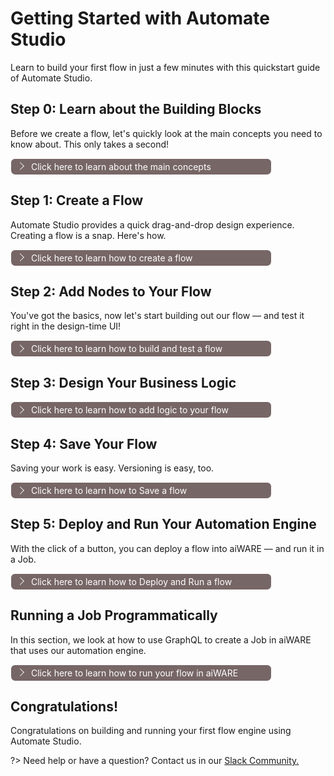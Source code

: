 # Getting Started with Automate Studio

Learn to build your first flow in just a few minutes with this quickstart guide of Automate Studio.

## Step 0: Learn about the Building Blocks

Before we create a flow, let's quickly look at the main concepts you need to know about. This only takes a second!

<div class="collapse-accordion"><ul><li>
                <input type="checkbox" id="list-item-1">
                <label for="list-item-1"><span class="expandText">Click here to learn about the main concepts</span><span class="collpaseText">Click here to close this section.</span></label>
                <ul>
                    <li>

The 4 main concepts you need to know about are:

1. **Nodes:** These are the shapes in the editor that represent discrete steps in your flow.
2. **Wires:** These are the lines that connect the nodes together.
3. **Flow:** This is an overall term for the "graph" (or node-and-wire model) that you define by dropping and connecting your nodes on the canvas.
4. **Message:** The `msg` variable is the highest level variable that is sent from one node to another at flow runtime.
5. **Flow Engines:** After a Flow is built, it can be built, deployed, and run as an Engine in aiWARE. This is a more advanced topic, we will get to it at a later point!

> **Tip:** Hover your cursor over a node in the node palette, on the left, to learn what a given type of node does.

*TODO: REPLACE IMAGE*

![node-hover](automate-0-studioNodeHover.png)

### Nodes Are Easy to Work With

&#9642; To put a node in your graph, just drag any node from the node palette to the canvas, and let go of the mouse.

&#9642; Single-click a node on the canvas to select it. When it is selected, hit the Delete or Backspace key on your keyboard to delete it. 

&#9642; Click and drag from the _output_ endpoint on the right side of a node, to the _input_ endpoint on the left side of a second node, to connect two nodes with a wire.

&#9642; Use Ctrl-Z to Undo any action.

</li>                  
</ul>
</li>          
</ul>
</div>

## Step 1: Create a Flow

Automate Studio provides a quick drag-and-drop design experience. Creating a flow is a snap. Here's how.

<div class="collapse-accordion"><ul><li>
                <input type="checkbox" id="list-item-2">
                <label for="list-item-2"><span class="expandText">Click here to learn how to create a flow</span><span class="collpaseText">Click here to close this section.</span></label>
                <ul>
                    <li>
                    
If you haven't already done so, [create your free account](https://www.veritone.com/onboarding/#/signUp?type=automate&lead_source_detail=docs.veritone.com%2Fautomate-studio%2Fgetting-started).

1\. Navigate to [automate.veritone.com](automate.veritone.com). In the upper right corner of that page, click the Create New Flow button. After a few seconds, the **Automate Studio Editor** design-time environment will open.

*TODO: REPLACE IMAGE*

![CreateNewFlowpage](Automate-1.png)

</li>                  
</ul>
</li>          
</ul>
</div>

## Step 2: Add Nodes to Your Flow

You've got the basics, now let's start building out our flow &mdash; and test it right in the design-time UI!

<div class="collapse-accordion"><ul><li>
                <input type="checkbox" id="list-item-3">
                <label for="list-item-3"><span class="expandText">Click here to learn how to build and test a flow</span><span class="collpaseText">Click here to close this section.</span></label>
                <ul>
                    <li>
                    
In this super-simple example, we'll create a 3-node flow that displays your user information. 

1\. From the node palette on the left, drag an **aiware in** node (visible under aiWARE IO) onto the canvas.

*TODO: FROM THIS POINT ON, I SUGGEST WE WALK THE USER THROUGH BUILDING A FLOW SIMILAR TO THE BASIC DEMO FLOWS. AIWARE-IN -> ENGINE -> EMAIL -> AIWARE OUT.*

2\. Also drag an **api** node (visible under aiWARE), and a **debug** node (from Common) onto the canvas. And click the _bug_ icon in the information pane, on the right, to enable the display of debug messages. Your canvas should look liker this:

![3 nodes](NodeDrop2.gif)

3\. Click and drag from the output of the first node to the input of the second node. When you let go of the mouse button, a wire will appear.

4\. Create a wire from the middle node to the **debug** node.

5\. Double-click on the middle node (the **aiWARE api** node). Notice that a detail pane opens, allowing you to edit the **api** node's contents.

6\. Delete the existing contents and Paste the following:

```graphql
query {
  me {
    name
    id
  }
}
```

> When your flow executes, this simple GraphQL query will retrieve your user info.

7\. Click the blue **DONE** button in the upper right part of the edit pane. The pane goes away.

Nice! Now your flow is ready to run.

### Test the Flow

Click once on the ballot-box square at the left edge of the first node (the node labelled "timestamp"). This runs the flow, from start to finish.

Look to see that your Debug pane (on the right) is showing details from the query. You should see something like this:

![debug message pane](Automate-debug.png)

#### What Just Happened

Automate Studio ran your flow and executed the `me` GraphQL query by submitting it to Veritone's GraphQL server.
The JSON results returned by the server got appended to your flow's `msg.payload` variable.
(Every flow has a global `msg` object that gets passed from node to node.)

</li>                  
</ul>
</li>          
</ul>
</div>

## Step 3: Design Your Business Logic

<div class="collapse-accordion"><ul><li>
                <input type="checkbox" id="list-item-3a">
                <label for="list-item-3a"><span class="expandText">Click here to learn how to add logic to your flow</span><span class="collpaseText">Click here to close this section.</span></label>
                <ul>
                    <li>
                    
Design your custom business logic to achieve the desired output. Drag and drop various node types as appropriate.
For example, you can click and drag a **function** node from the Function menu in the palette into the center of your workspace, edit its settings, and connect it to other nodes. (Double-click any node, at any time, to explore and/or edit its settings.)

?> **Tip:** Where is your data? Consider your data sources and how your logic in the flow connects one data silo to another.

### Getting Data Into Your Flow

The first node in your flow should be an **aiware-in** node. This will allow your flow to receive data POSTed to the flow's endpoint webhook via HTTP. (See Step 5 for an example of how to run a flow and push data to it.)

For test purposes, of course, you can use an Inject node to kick off your flow at design time; and this node can be wired into the flow in parallel to an aiware-in node, as shown below.

![Dual input nodes](Dual-inputs.png)

> **Note:** If you change a node's settings, be sure to click the **Done** button in the Edit pane to save your edits.

</li>                  
</ul>
</li>          
</ul>
</div>

## Step 4: Save Your Flow

Saving your work is easy. Versioning is easy, too.

<div class="collapse-accordion"><ul><li>
                <input type="checkbox" id="list-item-4">
                <label for="list-item-4"><span class="expandText">Click here to learn how to Save a flow</span><span class="collpaseText">Click here to close this section.</span></label>
                <ul>
                    <li>

Your flow will be auto-saved every few seconds. You don't have to do periodic saves to avoid losing work.

> Note that if a particular node in your flow diagram contains unsaved changes, it will appear with a small blue-filled circle above it. The circle disappears after an auto-save.

When you want to save a _particular version_ of your flow so you can find it and load it again later, use the **Save** button near the Menu icon in the upper left corner of the designer window.
Clicking **Save** causes the flow to be persisted as a numbered _Build_. A toast notification will appear at the bottom of the screen, saying that the Save was successful; then the designer will refresh.

To visit your flows at any time, use the **Menu** at the top left and select **My Flows**. A new window will open, containing a list of flows you have created.
Click the name of the flow to open that flow in the flow designer. Otherwise, click the gear icon at the far right edge of the row to open a list of Builds (for that flow) in the Flow Details page.

Notice the links at the right edge of each row in the flow details page. Click the link under **Open in Automate Studio** to open a particular build in the designer canvas. Use the link at the far right to manage the build's state manually (the link may say **Pause, Unpause, Submit,** or **Deploy**).

!> A flow cannot be deleted while it is showing as **Deployed**. You must manually **Pause** the flow first (using the link on the far rightof the row). Then a kebab menu will appear on the right side of the detail row, containing a Delete command.

![Flow Details Page](FlowDetails.png)

> **Tip:** If you ever need to re-open your flow in the canvas, you can also find it in the [Engines Overview page](https://developer.veritone.com/engines/overview); single-click any flow to open that flow's Builds page. From the Builds page, you can open any build in the Studio UI.

</li>                  
</ul>
</li>          
</ul>
</div>

## Step 5: Deploy and Run Your Automation Engine

With the click of a button, you can deploy a flow into aiWARE &mdash; and run it in a Job.

<div class="collapse-accordion"><ul><li>
                <input type="checkbox" id="list-item-5">
                <label for="list-item-5"><span class="expandText">Click here to learn how to Deploy and Run a flow</span><span class="collpaseText">Click here to close this section.</span></label>
                <ul>
                    <li>

It's easy to deploy a flow into aiWARE, without leaving the Studio UI. Just click the Deploy button in the upper left. A dialog will appear:

![Deploy and Run](DeployAndRun.png)

Accept the default settings (**Run now**) if you want to deploy your current build and run it in a Job. 

Otherwise, click the **Deploy only** radio button, if you simply want to _deploy_ the build, to make it available in aiWARE.

If you've chosen **Run now**, copy the **HTTP Endpoint** URL (using the copy-to-clipboard button), then click the **Submit** button.
After a few seconds, a toast message will appear in the lower left part of the window, saying "Job has been created." A link is provided in the toast notification so that you can go directly to the Job Details page, if desired.

![Job Created](JobCreated.png)

To test that your flow is running, you can use `curl` or Postman (or your own tool) to POST a test payload (e.g., a JSON object) to the HTTP Endpoint URL you copied above.
If the Job started successfully, you should get an HTTP 200 response to your POST. (Otherwise, you may get 404, in which case you should try again.)

> Tip: You can use an **e-mail node** at the end of your flow to send yourself a confirmation e-mail when the flow executes. You could also use **websocket** or **http-request** nodes for sending output.

</li>                  
</ul>
</li>          
</ul>
</div>

## Running a Job Programmatically

In this section, we look at how to use GraphQL to create a Job in aiWARE that uses our automation engine. 

<div class="collapse-accordion"><ul><li>
                <input type="checkbox" id="list-item-6">
                <label for="list-item-6"><span class="expandText">Click here to learn how to run your flow in aiWARE</span><span class="collpaseText">Click here to close this section.</span></label>
                <ul>
                    <li>
                    
Create the following mutation in the [Playground](https://api.veritone.com/v3/graphiql), substituting your flow's _engine ID_ (not build ID) where `"<your flow engine id!>"` appears below.
Also provide a GUID for the `endpoint` field. (You can use the last segment of the HTTP Endpoint URL shown in the Deploy dialog. The GUID should look something like `6d87fe1f-7c3c-4cd8-b680-2ac5e15ce571`.)

```graphql
mutation createYourFlowEngineJob {
  createJob(input: {
    target: {
       startDateTime:1574311000
       stopDateTime: 1574315000
    }
    ##V3 Prod Cluster
    clusterId :"rt-1cdc1d6d-a500-467a-bc46-d3c5bf3d6901"
    ##Tasks with IOFolders
    tasks: [
        {
          # "correlationTaskId": "PA_TASK_ID",
          # "dueDateTime": "0001-01-01T00:00:00Z",
          engineId: "bb544ade-461c-11ea-8604-a3b3a83f5182"
          ioFolders: [
            {
              referenceId: "PA_OUTPUT"
              mode: chunk
              type: output
            }
          ]
        }
        {
          # This is the task that is an instance of the flow engine you created in Automate Studio!
          engineId: "<your flow engine id!>"
          ioFolders: [
            {
              referenceId: "MY_INPUT"
              mode: chunk
              type: input
            }
          ]
        }
      ]
    ##Routes : A route connect a parent output folder to a child input folder
    routes: [
        {
          ## HTTP Push Adapter route
          # The endpoint MUST be a UUID, you can generate one with an online app
          endpoint: "< YOUR ENDPOINT GUID >"
          parentIoFolderReferenceId: "PA_OUTPUT"
          childIoFolderReferenceId: "MY_INPUT"
          options: {}
        }
      ]
  }) {
    id
    targetId
    clusterId
    tasks {
      records{
        id
        engineId
        payload
        taskPayload
        status
        output
        ioFolders {
          referenceId
          type
          mode
        }
      }
    }
    routes {
      parentIoFolderReferenceId
      childIoFolderReferenceId
    }
  }
}
```

When you execute this mutation, you will launch a Job that runs your flow.
You can then POST data to your engine's webhook, which will be the HHTP Endpoint shown in the Deploy and Run dialog (see graphic further above). The webhook will look something like `https://automate-controller-v3f.aws-prod-rt.veritone.com/edge/v1/proc/endpoint/6d87fe1f-7c3c-4cd8-b680-2ac5e15ce571`.

> You can POST data with the cURL program in your computer's Terminal, or you can use a GUI app like Postman or Insomnia.

```cURL
curl -H "Content-type: application/json" -d '{ "edgePayload":
  {
  "tdoId":"<File ID from your org>",
  "sendTo":"<your email>",
  "firstName":"<your firstname>"
  }
}' 'https://controller-v3f.aws-prod-rt.veritone.com/edge/v1/proc/endpoint/{Your Endpoint GUID here!}'
```

</li>                  
</ul>
</li>          
</ul>
</div>

## Congratulations!

Congratulations on building and running your first flow engine using Automate Studio.

?> Need help or have a question? Contact us in our [Slack Community.](http://veritonedev.slack.com/)

<style>
label {
        color: #fff;
    }
    
    .markdown-section code {
        border-radius: 2px;
        color: #322;
        font-size: .8rem;
        margin: 0 2px;
        padding: 3px 5px;
        white-space: pre-wrap;
    }
    
    .collapse-accordion { width:83%; }

    .collapse-accordion ul {
        list-style: none;
        margin: 0;
        padding: 0;
    }

    .collapse-accordion label {
        display: block;
        cursor: pointer;
        padding: 4px 32px;
        border: 1px solid #fff;
        border-radius: 7px;
        border-bottom: none;
        background-color: #766;
        position: relative;
    }

    .collapse-accordion label:hover {
        background: #999;
    }

    .collapse-accordion label:after {
        content: "";
        position: absolute;
        width: 8px;
        height: 8px;
        text-indent: -9999px;
        border-top: 1px solid #f2f2f2;
        border-left: 1px solid #f2f2f2;
        -webkit-transition: all .3s ease-in-out;
        transition: all .3s ease-in-out;
        text-decoration: none;
        color: transparent;
        -webkit-user-select: none;
        -moz-user-select: none;
        -ms-user-select: none;
        user-select: none;
        transform: rotate(135deg);
        left: 10px;
        top: 50%;
        margin-top: -5px;
    }

    .collapse-accordion input[type="checkbox"]:checked+label:after {
        transform: rotate(-135deg);
        top: 20px;
    }

    .collapse-accordion input[type="radio"]:checked+label:after {
        transform: rotate(-135deg);
        top: 20px;
    }

    .collapse-accordion label.last {
        border-bottom: 1px solid #fff;
    }

    .collapse-accordion ul ul li {
        padding: 10px;
        
    }


    .collapse-accordion input[type="checkBox"] {
        position: absolute;
        left: -9999px;
    }
    
    .collapse-accordion input[type="radio"] {
        position: absolute;
        left: -9999px;
    }

    .collapse-accordion input[type="checkBox"]~ul {
        height: 0;
        transform: scaleY(0);
      transition: transform .2s ease-out;
    }
    
    .collapse-accordion input[type="radio"]~ul {
        height: 0;
        transform: scaleY(0);
        transition: transform .5s ease-out;
    }

    .collapse-accordion input[type="checkBox"]:checked~ul {
        height: 100%;
        transform-origin: top;
        transition: transform .5s ease-out;
        transform: scaleY(1);
    }

   .collapse-accordion input[type="radio"]:checked~ul {
        height: 100%;
        transform-origin: top;
        transition: transform .2s ease-out;
        transform: scaleY(1);
    }

    .collapse-accordion input[type="checkBox"]:checked+label {
        background:#bda0a0;
        border-bottom: 1px solid #fff;
    }

    .collapse-accordion input[type="radio"]:checked+label {
        background: red;
        border-bottom: 1px solid #fff;
    }

    .collapse-accordion input[type="checkbox"]:checked+label .collpaseText {
        display: block;
    }

   .collapse-accordion input[type="radio"]:checked+label .collpaseText {
        display: block;
    }

    .collapse-accordion input[type="checkbox"]:checked+label .expandText {
        display: none;
    }

.collapse-accordion input[type="radio"]:checked+label .expandText {
        display: none;
    }

    .collpaseText {
        display: none;
    }

.info {
  margin-top: 50px;
color: #000;
  font-size: 24px;
}
.info span {
  color: red;
}
</style>